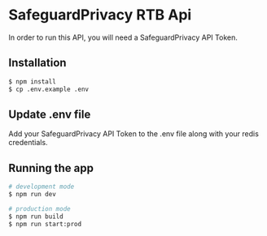 # SafeguardPrivacy RTB Api

In order to run this API, you will need a SafeguardPrivacy API Token.

## Installation

```bash
$ npm install
$ cp .env.example .env
```

## Update .env file

Add your SafeguardPrivacy API Token to the .env file along with your redis credentials.

## Running the app

```bash
# development mode
$ npm run dev

# production mode
$ npm run build
$ npm run start:prod
```

